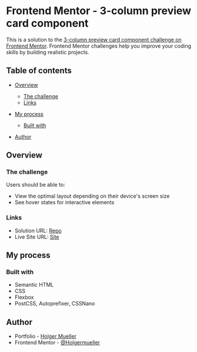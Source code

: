 # Frontend Mentor - 3-column preview card component

This is a solution to the [3-column preview card component challenge on Frontend Mentor](https://www.frontendmentor.io/challenges/3column-preview-card-component-pH92eAR2-). Frontend Mentor challenges help you improve your coding skills by building realistic projects.

## Table of contents

- [Overview](#overview)
  - [The challenge](#the-challenge)
  - [Links](#links)
- [My process](#my-process)

  - [Built with](#built-with)

- [Author](#author)

## Overview

### The challenge

Users should be able to:

- View the optimal layout depending on their device's screen size
- See hover states for interactive elements

### Links

- Solution URL: [Repo](https://github.com/Holgermueller/3-column-preview-card-component-main)
- Live Site URL: [Site](https://holgermueller.github.io/3-column-preview-card-component-main/)

## My process

### Built with

- Semantic HTML
- CSS
- Flexbox
- PostCSS, Autoprefixer, CSSNano

## Author

- Portfolio - [Holger Mueller](https://holgermueller.github.io/portfolio/)
- Frontend Mentor - [@Holgermueller](https://www.frontendmentor.io/profile/Holgermueller)
